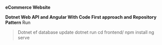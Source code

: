 **eCommerce Website**

**Dotnet Web API and Angular With Code First approach and Repository Pattern**
Run 
> Dotnet ef database update
> dotnet run
> cd frontend/
> npm install
> ng serve
